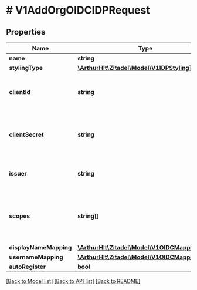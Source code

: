 # # V1AddOrgOIDCIDPRequest

## Properties

Name | Type | Description | Notes
------------ | ------------- | ------------- | -------------
**name** | **string** |  |
**stylingType** | [**\ArthurHlt\Zitadel\Model\V1IDPStylingType**](V1IDPStylingType.md) |  | [optional]
**clientId** | **string** | client id generated by the identity provider |
**clientSecret** | **string** | client secret generated by the identity provider |
**issuer** | **string** | the OIDC issuer of the identity provider |
**scopes** | **string[]** | the scopes requested by ZITADEL during the request on the identity provider | [optional]
**displayNameMapping** | [**\ArthurHlt\Zitadel\Model\V1OIDCMappingField**](V1OIDCMappingField.md) |  | [optional]
**usernameMapping** | [**\ArthurHlt\Zitadel\Model\V1OIDCMappingField**](V1OIDCMappingField.md) |  | [optional]
**autoRegister** | **bool** |  | [optional]

[[Back to Model list]](../../README.md#models) [[Back to API list]](../../README.md#endpoints) [[Back to README]](../../README.md)
